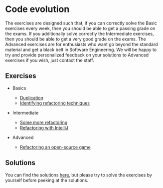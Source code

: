 # Code evolution

The exercises are designed such that, if you can correctly solve the Basic exercises every week, then you should be able to get a passing grade on the exams. If you additionally solve correctly the Intermediate exercises, then you should be able to get a very good grade on the exams. The Advanced exercises are for enthusiasts who want go beyond the standard material and get a black belt in Software Engineering. We will be happy to try and provide personalized feedback on your solutions to Advanced exercises if you wish, just contact the staff.

## Exercises

- Basics
  - [Duplication](duplication)
  - [Identifying refactoring techniques](refactoring-techniques)

- Intermediate
  - [Some more refactoring](more-refactoring)
  - [Refactoring with IntelliJ](refactoring-intellij)

- Advanced
  - [Refactoring an open-source game](refactoring-game)


## Solutions

You can find the solutions [here](solutions), but please try to solve the exercises by yourself before peeking at the solutions.
